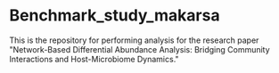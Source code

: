 # Benchmark_study_makarsa
This is the repository for performing analysis for the research paper "Network-Based Differential Abundance Analysis: Bridging Community Interactions and Host-Microbiome Dynamics."
